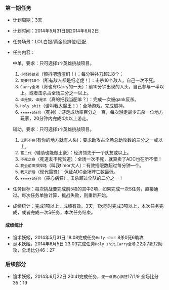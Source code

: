 ### 第一期任务
- 计划周期：3天 
- 计划时间：2014年5月31日到2014年6月2日
- 任务场景：LOL白银/黄金段排位/匹配
- 任务内容：

	中单，要求：只可选择`1个`英雄挑战项目。
	
	1. `小怪终结者`（颤抖吧渣渣们！）：每分钟补刀超过8个；
	2. `我要打10个`（所有敌人都是纸老虎！）：击杀10个敌人，自己一次不死。
	3. `Carry全场`（哥也有Carry的一天）：前10分钟出现的人头，自己参与一半以上。或者击杀占全场三分之一以上。
	4. `谁是狼，谁是羊`（真的把我当肥羊？）：完成一次被gank反杀。
	5. `Holy shit`（请叫我大魔王！）：全场游戏，完成超神。
	6. `★★★★★S任务`（死神）：游走成功率百分之一百，每次游走最少击杀一位地方玩家，20分钟内完成4次以上游走。

	辅助，要求：只可选择`1个`英雄挑战项目。
	
	1. `无所不在`(有你的地方就有人头)：要求助攻占全场总助攻数的三分之一或以上。
	2. `富二代`（辅助也能做土豪）：经济领先于一个队友或以上。
	3. `不死之身`（死道友不死贫道）：全场一次不死，就算卖了ADC也在所不惜！
	4. `我去前面探探路`（叫我timor大人）：有效插眼数超过每分钟一个。
	5. `我来断后`（现代雷锋）：保证ADC全场阵亡数最低。 
	6. `★★★★★S任务`（丧心病狂）：击杀超过全队的二分之一！

- 任务目标：每次挑战要完成前5项的其中2项，如果完成一次S任务，直接通过。每次任务单独计算，挑战失败，则重新开始。
- 成绩统计：完成1项以上，成绩有效。3天，1次同时完成3项以上，本次任务完成，或者完成一次S任务，本次任务结束。

#### 成绩统计

- 诡术妖姬，2014年5月31日 18:08完成任务`Holy shit` 8杀0死6助攻
- 诡术妖姬，2014年6月5日 23:03完成任务`Holy shit`,`Carry全场`.22杀7死12助攻，全场比分46：27

### 后续部分
- 诡术妖姬，2014年6月22日 20:41完成任务，`差一点丧心病狂`17/1/9 全场比分35：19
